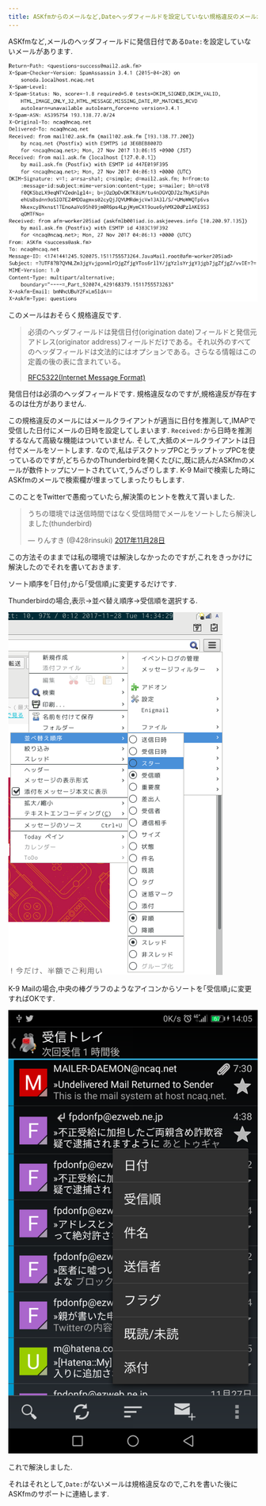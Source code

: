 ```yaml
---
title: ASKfmからのメールなど,Dateヘッダフィールドを設定していない規格違反のメールがトップにソートされてしまう問題を,ThunderbirdとK-9 Mailで解決する方法
---
```


ASKfmなど,メールのヘッダフィールドに発信日付である`Date:`を設定していないメールがあります.

![ASKfmから来るメールのヘッダー](/asset/screenshot-2017-11-28-14-11-06.png)

このメールはおそらく規格違反です.

> 必須のヘッダフィールドは発信日付(origination date)フィールドと発信元アドレス(originator address)フィールドだけである。それ以外のすべてのヘッダフィールドは文法的にはオプションである。さらなる情報はこの定義の後の表に含まれている。
>
> [RFC5322(Internet Message Format)](http://srgia.com/docs/rfc5322j.html)

発信日付は必須のヘッダフィールドです.
規格違反なのですが,規格違反が存在するのは仕方がありません.

この規格違反のメールにはメールクライアントが適当に日付を推測して,IMAPで受信した日付にメールの日時を設定してしまいます.
`Received:`から日時を推測するなんて高級な機能はついていません.
そして,大抵のメールクライアントは日付でメールをソートします.
なので,私はデスクトップPCとラップトップPCを使っているのですが,どちらかのThunderbirdを開くたびに,既に読んだASKfmのメールが数件トップにソートされていて,うんざりします.
K-9 Mailで検索した時にASKfmのメールで検索欄が埋まってしまったりもします.

このことをTwitterで愚痴っていたら,解決策のヒントを教えて貰いました.

<blockquote class="twitter-tweet" data-lang="ja"><p lang="ja" dir="ltr">うちの環境では送信時間ではなく受信時間でメールをソートしたら解決しました(thunderbird)</p>&mdash; りんすき (@428rinsuki) <a href="https://twitter.com/428rinsuki/status/935373028044685312?ref_src=twsrc%5Etfw">2017年11月28日</a></blockquote>

この方法そのままでは私の環境では解決しなかったのですが,これをきっかけに解決したのでそれを書いておきます.

ソート順序を｢日付｣から｢受信順｣に変更するだけです.

Thunderbirdの場合,表示→並べ替え順序→受信順を選択する.

![Thunderbirdのスクリーンショット](/asset/screenshot-2017-11-28-14-34-30.png)

K-9 Mailの場合,中央の棒グラフのようなアイコンからソートを｢受信順｣に変更すればOKです.

![K-9 Mailのスクリーンショット](/asset/Screenshot_20171128-140506.png)

これで解決しました.

それはそれとして,`Date:`がないメールは規格違反なので,これを書いた後にASKfmのサポートに連絡します.

